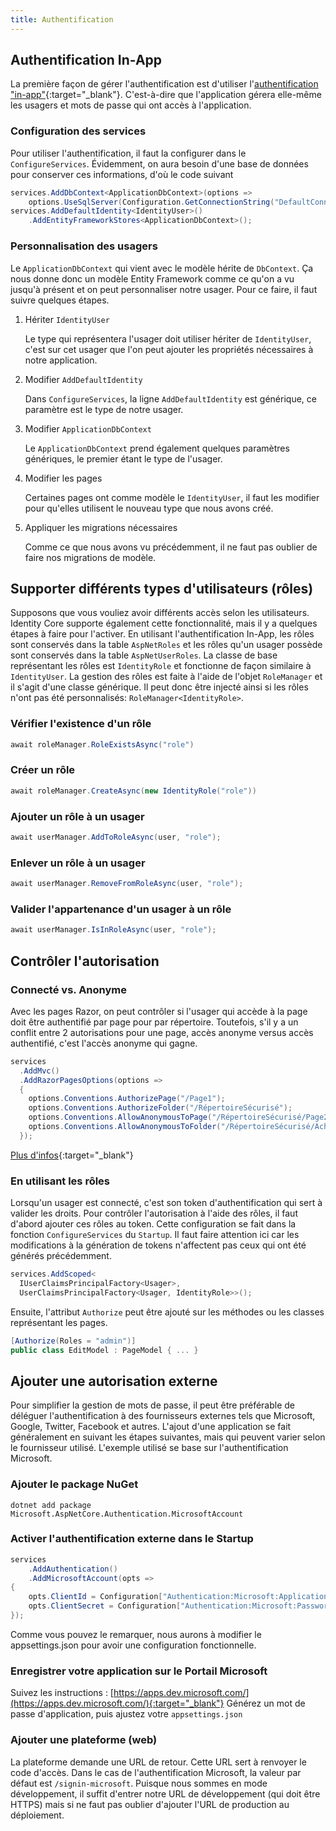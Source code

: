 ```yaml
---
title: Authentification
---
```


## Authentification In-App
La première façon de gérer l'authentification est d'utiliser l'[authentification "in-app"](https://docs.microsoft.com/en-us/aspnet/core/security/authentication/identity){:target="_blank"}. C'est-à-dire que l'application gérera elle-même les usagers et mots de passe qui ont accès à l'application.

### Configuration des services
Pour utiliser l'authentification, il faut la configurer dans le `ConfigureServices`. Évidemment, on aura besoin d'une base de données pour conserver ces informations, d'où le code suivant
```cs
services.AddDbContext<ApplicationDbContext>(options =>
    options.UseSqlServer(Configuration.GetConnectionString("DefaultConnection")));
services.AddDefaultIdentity<IdentityUser>()
    .AddEntityFrameworkStores<ApplicationDbContext>();
```

### Personnalisation des usagers
Le `ApplicationDbContext` qui vient avec le modèle hérite de `DbContext`. Ça nous donne donc un modèle Entity Framework comme ce qu'on a vu jusqu'à présent et on peut personnaliser notre usager. Pour ce faire, il faut suivre quelques étapes.

1. Hériter `IdentityUser`

   Le type qui représentera l'usager doit utiliser hériter de `IdentityUser`, c'est sur cet usager que l'on peut ajouter les propriétés nécessaires à notre application.

2. Modifier `AddDefaultIdentity`
   
   Dans `ConfigureServices`, la ligne `AddDefaultIdentity` est générique, ce paramètre est le type de notre usager.

3. Modifier `ApplicationDbContext`
   
   Le `ApplicationDbContext` prend également quelques paramètres génériques, le premier étant le type de l'usager.

4. Modifier les pages
   
   Certaines pages ont comme modèle le `IdentityUser`, il faut les modifier pour qu'elles utilisent le nouveau type que nous avons créé.

5. Appliquer les migrations nécessaires
   
   Comme ce que nous avons vu précédemment, il ne faut pas oublier de faire nos migrations de modèle.

## Supporter différents types d'utilisateurs (rôles)
Supposons que vous vouliez avoir différents accès selon les utilisateurs. Identity Core supporte également cette fonctionnalité, mais il y a quelques étapes à faire pour l'activer.
En utilisant l'authentification In-App, les rôles sont conservés dans la table `AspNetRoles` et les rôles qu'un usager possède sont conservés dans la table `AspNetUserRoles`. La classe de base représentant les rôles est `IdentityRole` et fonctionne de façon similaire à `IdentityUser`.
La gestion des rôles est faite à l'aide de l'objet `RoleManager` et il s'agit d'une classe générique. Il peut donc être injecté ainsi si les rôles n'ont pas été personnalisés: `RoleManager<IdentityRole>`.

### Vérifier l'existence d'un rôle
```cs
await roleManager.RoleExistsAsync("role")
```
### Créer un rôle
```cs
await roleManager.CreateAsync(new IdentityRole("role"))
```
### Ajouter un rôle à un usager
```cs
await userManager.AddToRoleAsync(user, "role");
```
### Enlever un rôle à un usager
```cs
await userManager.RemoveFromRoleAsync(user, "role");
```
### Valider l'appartenance d'un usager à un rôle
```cs
await userManager.IsInRoleAsync(user, "role");
```

## Contrôler l'autorisation
### Connecté vs. Anonyme
Avec les pages Razor, on peut contrôler si l'usager qui accède à la page doit être authentifié par page pour par répertoire. Toutefois, s'il y a un conflit entre 2 autorisations pour une page, accès anonyme versus accès authentifié, c'est l'accès anonyme qui gagne.
```cs
services
  .AddMvc()
  .AddRazorPagesOptions(options =>
  {
    options.Conventions.AuthorizePage("/Page1");
    options.Conventions.AuthorizeFolder("/RépertoireSécurisé");
    options.Conventions.AllowAnonymousToPage("/RépertoireSécurisé/Page2");
    options.Conventions.AllowAnonymousToFolder("/RépertoireSécurisé/Achat");
  });
```

[Plus d'infos](https://docs.microsoft.com/en-us/aspnet/core/security/authorization/razor-pages-authorization){:target="_blank"}

### En utilisant les rôles
Lorsqu'un usager est connecté, c'est son token d'authentification qui sert à valider les droits. Pour contrôler l'autorisation à l'aide des rôles, il faut d'abord ajouter ces rôles au token. Cette configuration se fait dans la fonction `ConfigureServices` du `Startup`. Il faut faire attention ici car les modifications à la génération de tokens n'affectent pas ceux qui ont été générés précédemment. 
```cs
services.AddScoped<
  IUserClaimsPrincipalFactory<Usager>, 
  UserClaimsPrincipalFactory<Usager, IdentityRole>>();
```
Ensuite, l'attribut `Authorize` peut être ajouté sur les méthodes ou les classes représentant les pages.
```cs
[Authorize(Roles = "admin")]
public class EditModel : PageModel { ... }
```

## Ajouter une autorisation externe
Pour simplifier la gestion de mots de passe, il peut être préférable de déléguer l'authentification à des fournisseurs externes tels que Microsoft, Google, Twitter, Facebook et autres.
L'ajout d'une application se fait généralement en suivant les étapes suivantes, mais qui peuvent varier selon le fournisseur utilisé.
L'exemple utilisé se base sur l'authentification Microsoft.
### Ajouter le package NuGet
```console
dotnet add package Microsoft.AspNetCore.Authentication.MicrosoftAccount
```
### Activer l'authentification externe dans le Startup
```cs
services
    .AddAuthentication()
    .AddMicrosoftAccount(opts =>
{
    opts.ClientId = Configuration["Authentication:Microsoft:ApplicationId"];
    opts.ClientSecret = Configuration["Authentication:Microsoft:Password"];
});
```
Comme vous pouvez le remarquer, nous aurons à modifier le appsettings.json pour avoir une configuration fonctionnelle.

### Enregistrer votre application sur le Portail Microsoft
Suivez les instructions : [https://apps.dev.microsoft.com/](https://apps.dev.microsoft.com/){:target="_blank"}
Générez un mot de passe d'application, puis ajustez votre `appsettings.json`

### Ajouter une plateforme (web)
La plateforme demande une URL de retour. Cette URL sert à renvoyer le code d'accès. Dans le cas de l'authentification Microsoft, la valeur par défaut est `/signin-microsoft`. Puisque nous sommes en mode développement, il suffit d'entrer notre URL de développement (qui doit être HTTPS) mais si ne faut pas oublier d'ajouter l'URL de production au déploiement.

